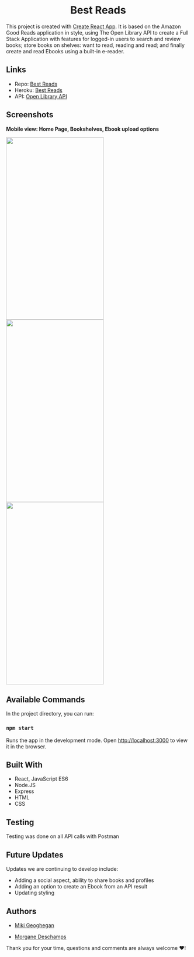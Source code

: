 <h1 align="center">Best Reads</h1>

This project is created with [Create React App](https://github.com/facebook/create-react-app). It is based on the Amazon Good Reads application in style, using The Open Library API to create a Full Stack Application with features for logged-in users to search and review books; store books on shelves: want to read, reading and read; and finally create and read Ebooks using a built-in e-reader.

## Links

- Repo: [Best Reads](https://github.com/Miki-Geoghegan/BestReads)
- Heroku: [Best Reads](https://mm-best-reads.herokuapp.com/)
- API: [Open Library API](https://openlibrary.org/developers/api)


## Screenshots

**Mobile view: Home Page, Bookshelves, Ebook upload options**
<p float="left">

  <img src="https://user-images.githubusercontent.com/83708369/137088524-5ffd656f-97eb-4bbc-b12e-1eea0c3dd2af.png" width="267" height="498">
  <img src="https://user-images.githubusercontent.com/83708369/137095470-8c38dc69-d7eb-4d3b-996a-016b74b946d9.png" width= "267" height="498">
  <img src="https://user-images.githubusercontent.com/83708369/137096242-16d45086-0b6c-4982-9804-4d344609bd58.png" width="267" height="498">
</p>


## Available Commands

In the project directory, you can run:

### `npm start`

Runs the app in the development mode. Open [http://localhost:3000](http://localhost:3000) to view it in the browser.


## Built With

- React, JavaScript ES6
- Node.JS
- Express
- HTML
- CSS

## Testing

Testing was done on all API calls with Postman


## Future Updates

<p>Updates we are continuing to develop include:</p>
<ul>
<li>Adding a social aspect, ability to share books and profiles</li>
<li>Adding an option to create an Ebook from an API result</li>
<li>Updating styling</li>
</ul>

## Authors

- [Miki Geoghegan](https://github.com/Miki-Geoghegan)

- [Morgane Deschamps](https://github.com/MorganeDeschamps)

Thank you for your time, questions and comments are always welcome :heart:!
